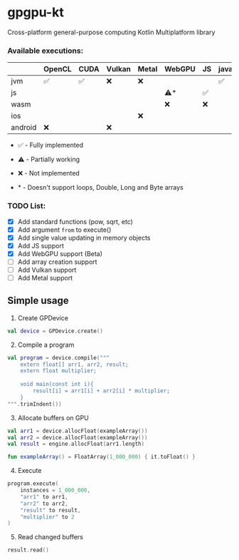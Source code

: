 # gpgpu-kt
Cross-platform general-purpose computing Kotlin Multiplatform library

### Available executions:
|         | OpenCL             | CUDA               | Vulkan | Metal | WebGPU    | JS                 | javac              | Interpreter        |
|---------|--------------------|--------------------|--------|-------|-----------|--------------------|--------------------|--------------------|
| jvm     | :white_check_mark: | :white_check_mark: |   :x:  |  :x:  |           |                    | :white_check_mark: | :white_check_mark: |
| js      |                    |                    |        |       |:warning:* | :white_check_mark: |                    | :white_check_mark: |
| wasm    |                    |                    |        |       |    :x:    |         :x:        |                    | :white_check_mark: |
| ios     |                    |                    |        |  :x:  |           |                    |                    | :white_check_mark: |
| android |         :x:        |                    |   :x:  |       |           |                    |                    | :white_check_mark: |

- :white_check_mark: - Fully implemented
- :warning: - Partially working
- :x: - Not implemented

- \* - Doesn't support loops, Double, Long and Byte arrays 

### TODO List:
  - [x] Add standard functions (pow, sqrt, etc)
  - [x] Add argument `from` to execute()
  - [x] Add single value updating in memory objects
  - [x] Add JS support
  - [x] Add WebGPU support (Beta)
  - [ ] Add array creation support
  - [ ] Add Vulkan support
  - [ ] Add Metal support

## Simple usage 
1. Create GPDevice
```kotlin
val device = GPDevice.create()
```

2. Compile a program
```kotlin
val program = device.compile("""
    extern float[] arr1, arr2, result;
    extern float multiplier;
    
    void main(const int i){
        result[i] = arr1[i] + arr2[i] * multiplier;
    }
""".trimIndent())
```

3. Allocate buffers on GPU
```kotlin
val arr1 = device.allocFloat(exampleArray())
val arr2 = device.allocFloat(exampleArray())
val result = engine.allocFloat(arr1.length)

fun exampleArray() = FloatArray(1_000_000) { it.toFloat() }
```

4. Execute
```kotlin
program.execute(
    instances = 1_000_000,
    "arr1" to arr1,
    "arr2" to arr2,
    "result" to result,
    "multiplier" to 2
)
```

5. Read changed buffers
```kotlin
result.read()
```
